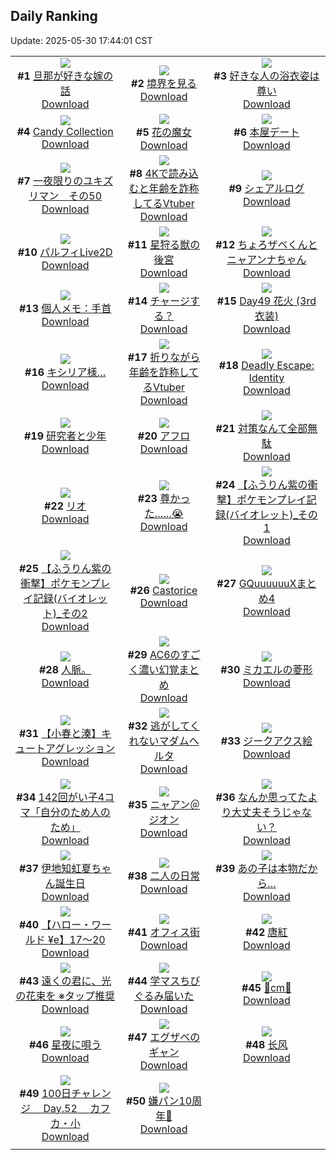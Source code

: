 ## Daily Ranking
Update: 2025-05-30 17:44:01 CST

|      |      |      |
| :----: | :----: | :----: |
| ![](https://i.pixiv.re/c/240x480/img-master/img/2025/05/29/01/13/09/130922337_p0_master1200.jpg)<br>**#1** [旦那が好きな嫁の話](https://www.pixiv.net/artworks/130922337)<br>[Download](https://i.pixiv.re/img-original/img/2025/05/29/01/13/09/130922337_p0.png) | ![](https://i.pixiv.re/c/240x480/img-master/img/2025/05/28/00/00/13/130884677_p0_master1200.jpg)<br>**#2** [境界を見る](https://www.pixiv.net/artworks/130884677)<br>[Download](https://i.pixiv.re/img-original/img/2025/05/28/00/00/13/130884677_p0.png) | ![](https://i.pixiv.re/c/240x480/img-master/img/2025/05/28/17/00/31/130903773_p0_master1200.jpg)<br>**#3** [好きな人の浴衣姿は尊い](https://www.pixiv.net/artworks/130903773)<br>[Download](https://i.pixiv.re/img-original/img/2025/05/28/17/00/31/130903773_p0.jpg) |
| ![](https://i.pixiv.re/c/240x480/img-master/img/2025/05/29/00/00/15/130919356_p0_master1200.jpg)<br>**#4** [Candy Collection](https://www.pixiv.net/artworks/130919356)<br>[Download](https://i.pixiv.re/img-original/img/2025/05/29/00/00/15/130919356_p0.jpg) | ![](https://i.pixiv.re/c/240x480/img-master/img/2025/05/28/00/00/25/130884759_p0_master1200.jpg)<br>**#5** [花の魔女](https://www.pixiv.net/artworks/130884759)<br>[Download](https://i.pixiv.re/img-original/img/2025/05/28/00/00/25/130884759_p0.jpg) | ![](https://i.pixiv.re/c/240x480/img-master/img/2025/05/28/00/00/12/130884673_p0_master1200.jpg)<br>**#6** [本屋デート](https://www.pixiv.net/artworks/130884673)<br>[Download](https://i.pixiv.re/img-original/img/2025/05/28/00/00/12/130884673_p0.jpg) |
| ![](https://i.pixiv.re/c/240x480/img-master/img/2025/05/28/11/40/45/130897733_p0_master1200.jpg)<br>**#7** [一夜限りのユキズリマン　その50](https://www.pixiv.net/artworks/130897733)<br>[Download](https://i.pixiv.re/img-original/img/2025/05/28/11/40/45/130897733_p0.png) | ![](https://i.pixiv.re/c/240x480/img-master/img/2025/05/28/21/16/23/130912329_p0_master1200.jpg)<br>**#8** [4Kで読み込むと年齢を詐称してるVtuber](https://www.pixiv.net/artworks/130912329)<br>[Download](https://i.pixiv.re/img-original/img/2025/05/28/21/16/23/130912329_p0.png) | ![](https://i.pixiv.re/c/240x480/img-master/img/2025/05/28/16/11/17/130902776_p0_master1200.jpg)<br>**#9** [シェアルログ](https://www.pixiv.net/artworks/130902776)<br>[Download](https://i.pixiv.re/img-original/img/2025/05/28/16/11/17/130902776_p0.png) |
| ![](https://i.pixiv.re/c/240x480/img-master/img/2025/05/28/00/00/12/130884670_p0_master1200.jpg)<br>**#10** [パルフィLive2D](https://www.pixiv.net/artworks/130884670)<br>[Download](https://i.pixiv.re/img-original/img/2025/05/28/00/00/12/130884670_p0.jpg) | ![](https://i.pixiv.re/c/240x480/img-master/img/2025/05/28/00/00/22/130884745_p0_master1200.jpg)<br>**#11** [星狩る獣の後宮](https://www.pixiv.net/artworks/130884745)<br>[Download](https://i.pixiv.re/img-original/img/2025/05/28/00/00/22/130884745_p0.jpg) | ![](https://i.pixiv.re/c/240x480/img-master/img/2025/05/28/22/27/41/130915459_p0_master1200.jpg)<br>**#12** [ちょろザベくんとニャアンナちゃん](https://www.pixiv.net/artworks/130915459)<br>[Download](https://i.pixiv.re/img-original/img/2025/05/28/22/27/41/130915459_p0.jpg) |
| ![](https://i.pixiv.re/c/240x480/img-master/img/2025/05/29/06/00/04/130927132_p0_master1200.jpg)<br>**#13** [個人メモ：手首](https://www.pixiv.net/artworks/130927132)<br>[Download](https://i.pixiv.re/img-original/img/2025/05/29/06/00/04/130927132_p0.jpg) | ![](https://i.pixiv.re/c/240x480/img-master/img/2025/05/28/00/00/31/130884791_p0_master1200.jpg)<br>**#14** [チャージする？](https://www.pixiv.net/artworks/130884791)<br>[Download](https://i.pixiv.re/img-original/img/2025/05/28/00/00/31/130884791_p0.jpg) | ![](https://i.pixiv.re/c/240x480/img-master/img/2025/05/28/01/15/10/130887776_p0_master1200.jpg)<br>**#15** [Day49 花火 (3rd衣装)](https://www.pixiv.net/artworks/130887776)<br>[Download](https://i.pixiv.re/img-original/img/2025/05/28/01/15/10/130887776_p0.jpg) |
| ![](https://i.pixiv.re/c/240x480/img-master/img/2025/05/28/02/06/00/130889119_p0_master1200.jpg)<br>**#16** [キシリア様…](https://www.pixiv.net/artworks/130889119)<br>[Download](https://i.pixiv.re/img-original/img/2025/05/28/02/06/00/130889119_p0.jpg) | ![](https://i.pixiv.re/c/240x480/img-master/img/2025/05/29/21/11/24/130946991_p0_master1200.jpg)<br>**#17** [折りながら年齢を詐称してるVtuber](https://www.pixiv.net/artworks/130946991)<br>[Download](https://i.pixiv.re/img-original/img/2025/05/29/21/11/24/130946991_p0.png) | ![](https://i.pixiv.re/c/240x480/img-master/img/2025/05/29/00/00/40/130919491_p0_master1200.jpg)<br>**#18** [Deadly Escape: Identity](https://www.pixiv.net/artworks/130919491)<br>[Download](https://i.pixiv.re/img-original/img/2025/05/29/00/00/40/130919491_p0.jpg) |
| ![](https://i.pixiv.re/c/240x480/img-master/img/2025/05/29/12/12/24/130933140_p0_master1200.jpg)<br>**#19** [研究者と少年](https://www.pixiv.net/artworks/130933140)<br>[Download](https://i.pixiv.re/img-original/img/2025/05/29/12/12/24/130933140_p0.png) | ![](https://i.pixiv.re/c/240x480/img-master/img/2025/05/29/00/07/01/130919981_p0_master1200.jpg)<br>**#20** [アフロ](https://www.pixiv.net/artworks/130919981)<br>[Download](https://i.pixiv.re/img-original/img/2025/05/29/00/07/01/130919981_p0.jpg) | ![](https://i.pixiv.re/c/240x480/img-master/img/2025/05/28/17/42/59/130904613_p0_master1200.jpg)<br>**#21** [対策なんて全部無駄](https://www.pixiv.net/artworks/130904613)<br>[Download](https://i.pixiv.re/img-original/img/2025/05/28/17/42/59/130904613_p0.jpg) |
| ![](https://i.pixiv.re/c/240x480/img-master/img/2025/05/28/14/52/56/130901321_p0_master1200.jpg)<br>**#22** [リオ](https://www.pixiv.net/artworks/130901321)<br>[Download](https://i.pixiv.re/img-original/img/2025/05/28/14/52/56/130901321_p0.png) | ![](https://i.pixiv.re/c/240x480/img-master/img/2025/05/28/18/14/47/130905819_p0_master1200.jpg)<br>**#23** [尊かった……😭](https://www.pixiv.net/artworks/130905819)<br>[Download](https://i.pixiv.re/img-original/img/2025/05/28/18/14/47/130905819_p0.jpg) | ![](https://i.pixiv.re/c/240x480/img-master/img/2025/05/29/00/12/14/130920202_p0_master1200.jpg)<br>**#24** [【ふうりん紫の衝撃】ポケモンプレイ記録(バイオレット)_その1](https://www.pixiv.net/artworks/130920202)<br>[Download](https://i.pixiv.re/img-original/img/2025/05/29/00/12/14/130920202_p0.png) |
| ![](https://i.pixiv.re/c/240x480/img-master/img/2025/05/29/00/18/13/130920445_p0_master1200.jpg)<br>**#25** [【ふうりん紫の衝撃】ポケモンプレイ記録(バイオレット)_その2](https://www.pixiv.net/artworks/130920445)<br>[Download](https://i.pixiv.re/img-original/img/2025/05/29/00/18/13/130920445_p0.png) | ![](https://i.pixiv.re/c/240x480/img-master/img/2025/05/29/00/15/39/130920348_p0_master1200.jpg)<br>**#26** [Castorice](https://www.pixiv.net/artworks/130920348)<br>[Download](https://i.pixiv.re/img-original/img/2025/05/29/00/15/39/130920348_p0.png) | ![](https://i.pixiv.re/c/240x480/img-master/img/2025/05/28/00/01/05/130884912_p0_master1200.jpg)<br>**#27** [GQuuuuuuXまとめ4](https://www.pixiv.net/artworks/130884912)<br>[Download](https://i.pixiv.re/img-original/img/2025/05/28/00/01/05/130884912_p0.png) |
| ![](https://i.pixiv.re/c/240x480/img-master/img/2025/05/28/15/19/36/130901793_p0_master1200.jpg)<br>**#28** [人脈。](https://www.pixiv.net/artworks/130901793)<br>[Download](https://i.pixiv.re/img-original/img/2025/05/28/15/19/36/130901793_p0.jpg) | ![](https://i.pixiv.re/c/240x480/img-master/img/2025/05/28/19/32/28/130908241_p0_master1200.jpg)<br>**#29** [AC6のすごく濃い幻覚まとめ](https://www.pixiv.net/artworks/130908241)<br>[Download](https://i.pixiv.re/img-original/img/2025/05/28/19/32/28/130908241_p0.jpg) | ![](https://i.pixiv.re/c/240x480/img-master/img/2025/05/28/14/38/38/130901051_p0_master1200.jpg)<br>**#30** [ミカエルの菱形](https://www.pixiv.net/artworks/130901051)<br>[Download](https://i.pixiv.re/img-original/img/2025/05/28/14/38/38/130901051_p0.png) |
| ![](https://i.pixiv.re/c/240x480/img-master/img/2025/05/28/01/11/27/130887668_p0_master1200.jpg)<br>**#31** [【小春と湊】キュートアグレッション](https://www.pixiv.net/artworks/130887668)<br>[Download](https://i.pixiv.re/img-original/img/2025/05/28/01/11/27/130887668_p0.png) | ![](https://i.pixiv.re/c/240x480/img-master/img/2025/05/28/00/01/53/130885005_p0_master1200.jpg)<br>**#32** [逃がしてくれないマダムヘルタ](https://www.pixiv.net/artworks/130885005)<br>[Download](https://i.pixiv.re/img-original/img/2025/05/28/00/01/53/130885005_p0.jpg) | ![](https://i.pixiv.re/c/240x480/img-master/img/2025/05/28/00/05/50/130885264_p0_master1200.jpg)<br>**#33** [ジークアクス絵](https://www.pixiv.net/artworks/130885264)<br>[Download](https://i.pixiv.re/img-original/img/2025/05/28/00/05/50/130885264_p0.jpg) |
| ![](https://i.pixiv.re/c/240x480/img-master/img/2025/05/29/00/02/50/130919759_p0_master1200.jpg)<br>**#34** [142回がい子4コマ「自分のため人のため」](https://www.pixiv.net/artworks/130919759)<br>[Download](https://i.pixiv.re/img-original/img/2025/05/29/00/02/50/130919759_p0.png) | ![](https://i.pixiv.re/c/240x480/img-master/img/2025/05/28/02/16/40/130889333_p0_master1200.jpg)<br>**#35** [ニャアン＠ジオン](https://www.pixiv.net/artworks/130889333)<br>[Download](https://i.pixiv.re/img-original/img/2025/05/28/02/16/40/130889333_p0.jpg) | ![](https://i.pixiv.re/c/240x480/img-master/img/2025/05/28/04/39/27/130891490_p0_master1200.jpg)<br>**#36** [なんか思ってたより大丈夫そうじゃない？](https://www.pixiv.net/artworks/130891490)<br>[Download](https://i.pixiv.re/img-original/img/2025/05/28/04/39/27/130891490_p0.png) |
| ![](https://i.pixiv.re/c/240x480/img-master/img/2025/05/29/00/02/32/130919729_p0_master1200.jpg)<br>**#37** [伊地知虹夏ちゃん誕生日](https://www.pixiv.net/artworks/130919729)<br>[Download](https://i.pixiv.re/img-original/img/2025/05/29/00/02/32/130919729_p0.png) | ![](https://i.pixiv.re/c/240x480/img-master/img/2025/05/28/07/00/02/130893460_p0_master1200.jpg)<br>**#38** [二人の日常](https://www.pixiv.net/artworks/130893460)<br>[Download](https://i.pixiv.re/img-original/img/2025/05/28/07/00/02/130893460_p0.png) | ![](https://i.pixiv.re/c/240x480/img-master/img/2025/05/28/01/21/52/130887966_p0_master1200.jpg)<br>**#39** [あの子は本物だから…](https://www.pixiv.net/artworks/130887966)<br>[Download](https://i.pixiv.re/img-original/img/2025/05/28/01/21/52/130887966_p0.jpg) |
| ![](https://i.pixiv.re/c/240x480/img-master/img/2025/05/28/00/00/37/130884817_p0_master1200.jpg)<br>**#40** [【ハロー・ワールド ¥e】17〜20](https://www.pixiv.net/artworks/130884817)<br>[Download](https://i.pixiv.re/img-original/img/2025/05/28/00/00/37/130884817_p0.jpg) | ![](https://i.pixiv.re/c/240x480/img-master/img/2025/05/28/03/35/45/130890704_p0_master1200.jpg)<br>**#41** [オフィス街](https://www.pixiv.net/artworks/130890704)<br>[Download](https://i.pixiv.re/img-original/img/2025/05/28/03/35/45/130890704_p0.jpg) | ![](https://i.pixiv.re/c/240x480/img-master/img/2025/05/29/07/21/33/130928199_p0_master1200.jpg)<br>**#42** [唐紅](https://www.pixiv.net/artworks/130928199)<br>[Download](https://i.pixiv.re/img-original/img/2025/05/29/07/21/33/130928199_p0.png) |
| ![](https://i.pixiv.re/c/240x480/img-master/img/2025/05/28/20/57/17/130911385_p0_master1200.jpg)<br>**#43** [遠くの君に、光の花束を ※タップ推奨](https://www.pixiv.net/artworks/130911385)<br>[Download](https://i.pixiv.re/img-original/img/2025/05/28/20/57/17/130911385_p0.jpg) | ![](https://i.pixiv.re/c/240x480/img-master/img/2025/05/29/18/23/00/130940715_p0_master1200.jpg)<br>**#44** [学マスちびぐるみ届いた](https://www.pixiv.net/artworks/130940715)<br>[Download](https://i.pixiv.re/img-original/img/2025/05/29/18/23/00/130940715_p0.jpg) | ![](https://i.pixiv.re/c/240x480/img-master/img/2025/05/28/21/14/16/130912243_p0_master1200.jpg)<br>**#45** [🌹cm🌹](https://www.pixiv.net/artworks/130912243)<br>[Download](https://i.pixiv.re/img-original/img/2025/05/28/21/14/16/130912243_p0.png) |
| ![](https://i.pixiv.re/c/240x480/img-master/img/2025/05/28/00/00/24/130884753_p0_master1200.jpg)<br>**#46** [星夜に唄う](https://www.pixiv.net/artworks/130884753)<br>[Download](https://i.pixiv.re/img-original/img/2025/05/28/00/00/24/130884753_p0.png) | ![](https://i.pixiv.re/c/240x480/img-master/img/2025/05/28/00/00/17/130884719_p0_master1200.jpg)<br>**#47** [エグザベのギャン](https://www.pixiv.net/artworks/130884719)<br>[Download](https://i.pixiv.re/img-original/img/2025/05/28/00/00/17/130884719_p0.png) | ![](https://i.pixiv.re/c/240x480/img-master/img/2025/05/29/15/18/54/130936425_p0_master1200.jpg)<br>**#48** [长风](https://www.pixiv.net/artworks/130936425)<br>[Download](https://i.pixiv.re/img-original/img/2025/05/29/15/18/54/130936425_p0.png) |
| ![](https://i.pixiv.re/c/240x480/img-master/img/2025/05/28/02/30/17/130889609_p0_master1200.jpg)<br>**#49** [100日チャレンジ 　Day.52 　カフカ・小](https://www.pixiv.net/artworks/130889609)<br>[Download](https://i.pixiv.re/img-original/img/2025/05/28/02/30/17/130889609_p0.jpg) | ![](https://i.pixiv.re/c/240x480/img-master/img/2025/05/29/17/00/02/130938314_p0_master1200.jpg)<br>**#50** [嫌パン10周年🎉](https://www.pixiv.net/artworks/130938314)<br>[Download](https://i.pixiv.re/img-original/img/2025/05/29/17/00/02/130938314_p0.jpg) |
|      |
